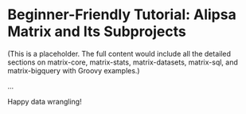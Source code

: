 
# Beginner-Friendly Tutorial: Alipsa Matrix and Its Subprojects

(This is a placeholder. The full content would include all the detailed sections on matrix-core, matrix-stats, matrix-datasets, matrix-sql, and matrix-bigquery with Groovy examples.)

...

Happy data wrangling!
